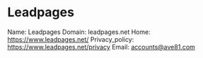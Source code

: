 
# Leadpages

Name: Leadpages
Domain: leadpages.net
Home: https://www.leadpages.net/
Privacy_policy: https://www.leadpages.net/privacy
Email: accounts@ave81.com
